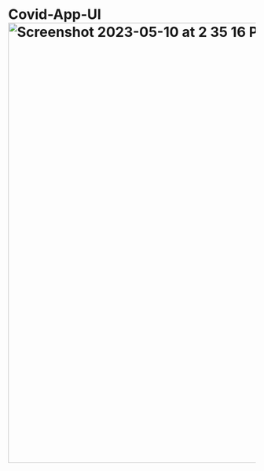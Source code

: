 # Covid-App-UI<img width="896" alt="Screenshot 2023-05-10 at 2 35 16 PM" src="https://github.com/sharan2702/Covid-App-UI/assets/133088748/484d2444-d39c-49ce-b9a9-2e00ef1f6cc2">
